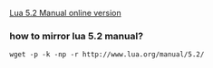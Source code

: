 [Lua 5.2 Manual online version](http://www.lua.org/manual/5.2/)

### how to mirror lua 5.2 manual?
 
    wget -p -k -np -r http://www.lua.org/manual/5.2/

